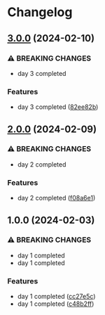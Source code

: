 # Changelog

## [3.0.0](https://github.com/sergiorgiraldo/AdventOfCode2017/compare/v2.0.0...v3.0.0) (2024-02-10)


### ⚠ BREAKING CHANGES

* day 3 completed

### Features

* day 3 completed ([82ee82b](https://github.com/sergiorgiraldo/AdventOfCode2017/commit/82ee82bfbb11fbf9b8eee269262e282d12d73115))

## [2.0.0](https://github.com/sergiorgiraldo/AdventOfCode2017/compare/v1.0.0...v2.0.0) (2024-02-09)


### ⚠ BREAKING CHANGES

* day 2 completed

### Features

* day 2 completed ([f08a6e1](https://github.com/sergiorgiraldo/AdventOfCode2017/commit/f08a6e1f75faf064b86618e44fe9f29b3412de45))

## 1.0.0 (2024-02-03)


### ⚠ BREAKING CHANGES

* day 1 completed
* day 1 completed

### Features

* day 1 completed ([cc27e5c](https://github.com/sergiorgiraldo/AdventOfCode2017/commit/cc27e5ca00dabf1ebf9266ba2e716c90071c2b36))
* day 1 completed ([c48b2ff](https://github.com/sergiorgiraldo/AdventOfCode2017/commit/c48b2ff76bec0076b28bec0d54499450f7871076))
